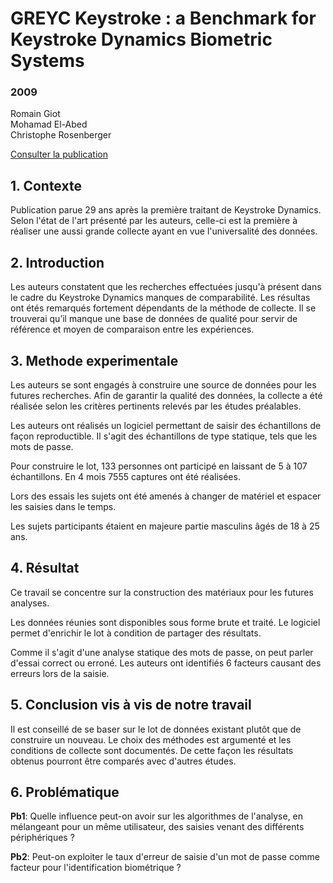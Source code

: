 # GREYC Keystroke : a Benchmark for Keystroke Dynamics Biometric Systems    
### 2009
Romain Giot  
Mohamad El-Abed  
Christophe Rosenberger

[Consulter la publication](https://drive.google.com/file/d/1_n6KXhSemkgDwBlMe5ZvGhpyPXveb7wt/view)

## 1. Contexte

Publication parue 29 ans après la première traitant de Keystroke Dynamics. Selon l'état de l'art présenté par les auteurs, celle-ci est la première à réaliser une aussi grande collecte ayant en vue l'universalité des données.


## 2. Introduction

Les auteurs constatent que les recherches effectuées jusqu'à présent dans le cadre du Keystroke Dynamics manques de comparabilité. Les résultas ont étés remarqués fortement dépendants de la méthode de collecte. Il se trouverai qu’il manque une base de données de qualité pour servir de référence et moyen de comparaison entre les expériences.

## 3. Methode experimentale

Les auteurs se sont engagés à construire une source de données pour les futures recherches. Afin de garantir la qualité des données, la collecte a été réalisée selon les critères pertinents relevés par les études préalables.

Les auteurs ont réalisés un logiciel permettant de saisir des échantillons de façon reproductible. Il s'agit des échantillons de type statique, tels que les mots de passe.

Pour construire le lot, 133 personnes ont participé en laissant de 5 à 107 échantillons. En 4 mois 7555 captures ont été réalisées.

Lors des essais les sujets ont été amenés à changer de matériel et espacer les saisies dans le temps.

Les sujets participants étaient en majeure partie masculins âgés de 18 à 25 ans.


## 4. Résultat

Ce travail se concentre sur la construction des matériaux pour les futures analyses.

Les données réunies sont disponibles sous forme brute et traité. Le logiciel permet d'enrichir le lot à condition de partager des résultats.

Comme il s'agit d'une analyse statique des mots de passe, on peut parler d'essai correct ou erroné. Les auteurs ont identifiés 6 facteurs causant des erreurs lors de la saisie.

## 5. Conclusion vis à vis de notre travail

Il est conseillé de se baser sur le lot de données existant plutôt que de construire un nouveau. Le choix des méthodes est argumenté et les conditions de collecte sont documentés. De cette façon les résultats obtenus pourront être comparés avec d'autres études.

## 6. Problématique

**Pb1**: Quelle influence peut-on avoir sur les algorithmes de l'analyse, en mélangeant pour un même utilisateur, des saisies venant des différents périphériques ?

**Pb2**: Peut-on exploiter le taux d'erreur de saisie d'un mot de passe comme facteur pour l'identification biométrique ?

